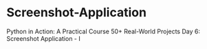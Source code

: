 # Screenshot-Application

Python in Action: A Practical Course 50+ Real-World Projects 
Day 6: Screenshot Application - I
